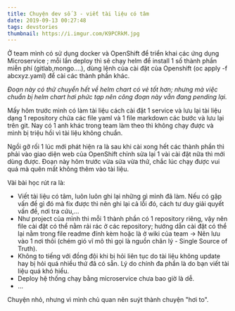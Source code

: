 ```yaml
---
title: Chuyện dev số 3 - viết tài liệu có tâm 
date: 2019-09-13 00:27:48
tags: devstories
thumbnail: https://i.imgur.com/K9PCRkM.jpg
---
```


Ở team mình có sử dụng docker và OpenShift để triển khai các ứng dụng Microservice ; mỗi lần deploy thì sẽ chạy helm để install 1 số thành phần miễn phí (gitlab,mongo….), dùng lệnh của cài đặt của Openshift (oc apply -f abcxyz.yaml) để cài các thành phần khác. 

_Đoạn này có thử chuyển hết về helm chart có vẻ tốt hơn; nhưng mà việc chuẩn bị helm chart hơi phức tạp nên công đoạn này vẫn đang pending lại._

<!-- more -->

Mấy hôm trước mình có làm tài liệu cách cài đặt 1 service và lưu lại tài liệu dạng 1 repository chứa các file yaml và 1 file markdown các bước và lưu lại trên git. Nay có 1 anh khác trong team làm theo thì không chạy được và mình bị triệu hồi vì tài liệu không chuẩn.

Ngồi gỡ rối 1 lúc mới phát hiện ra là sau khi cài xong hết các thành phần thì phải vào giao diện web của OpenShift chỉnh sửa lại 1 vài cài đặt nữa thì mới dùng được. Đoạn này hôm trước vừa sửa vừa thử, chắc lúc chạy được vui quá mà quên mất không thêm vào tài liệu.

Vài bài học rút ra là:
- Viết tài liệu có tâm, luôn luôn ghi lại những gì mình đã làm. Nếu có gặp vấn đề gì đó mà fix được thì nên ghi lại cả lỗi đó, cách tư duy giải quyết vấn đề, nơi tra cứu,…
- Như project của mình thì mỗi 1 thành phần có 1 repository riêng, vậy nên file cài đặt có thể nằm rải rác ở các repository; hướng dẫn cài đặt có thể lại nằm trong file readme đính kèm hoặc là ở wiki của team -> Nên lưu vào 1 nơi thôi (chém gió vĩ mô thì gọi là nguồn chân lý - Single Source of Truth).
- Không to tiếng với đồng đội khi bị hỏi liên tục do tài liệu không update hay bị hỏi quá nhiều thứ đã có sẵn. Lý do chính đa phần là do bạn viết tài liệu quá khó hiểu.
- Deploy hệ thống chạy bằng microservice chưa bao giờ là dễ.
- …

Chuyện nhỏ, nhưng vì mình chủ quan nên suýt thành chuyện "hơi to".

